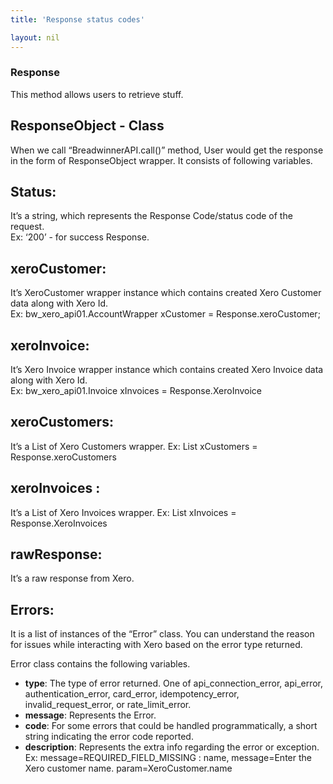 ```yaml
---
title: 'Response status codes'

layout: nil
---
```


### Response

This method allows users to retrieve stuff.

## ResponseObject - Class
When we call “BreadwinnerAPI.call()” method, User would get the response in the form of ResponseObject wrapper. It consists of following variables.

## Status:
It’s a string, which represents the Response Code/status code of the request.<br/>
Ex: ‘200’ - for success Response.

## xeroCustomer:
It’s XeroCustomer wrapper instance which contains created Xero Customer data along with Xero Id.<br/>
Ex: bw_xero_api01.AccountWrapper xCustomer = Response.xeroCustomer;

## xeroInvoice:
It’s Xero Invoice wrapper instance which contains created Xero Invoice data along with Xero Id.<br/>
Ex: bw_xero_api01.Invoice xInvoices = Response.XeroInvoice

## xeroCustomers:
It’s a List of Xero Customers wrapper. Ex: List xCustomers = Response.xeroCustomers

## xeroInvoices :
It’s a List of Xero Invoices wrapper. Ex: List xInvoices = Response.XeroInvoices

## rawResponse:
It’s a raw response from Xero.

## Errors:
It is a list of instances of the “Error” class. You can understand the reason for issues while interacting with Xero based on the error type returned.

Error class contains the following variables.

* <b>type</b>: The type of error returned. One of api_connection_error, api_error, authentication_error, card_error, idempotency_error, invalid_request_error, or rate_limit_error.
* <b>message</b>: Represents the Error.
* <b>code</b>: For some errors that could be handled programmatically, a short string indicating the error code reported.
* <b>description</b>: Represents the extra info regarding the error or exception.<br/>
Ex: message=REQUIRED_FIELD_MISSING : name, message=Enter the Xero customer name. param=XeroCustomer.name